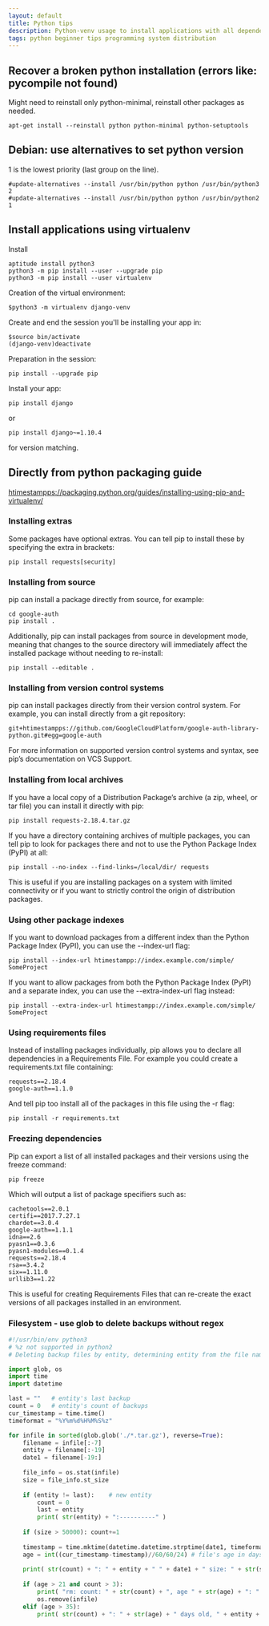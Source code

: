 ```yaml
---
layout: default
title: Python tips
description: Python-venv usage to install applications with all dependencies and assorted tips
tags: python beginner tips programming system distribution
---
```


## Recover a broken python installation (errors like: pycompile not found)

Might need to reinstall only python-minimal, reinstall other packages as needed.

```
apt-get install --reinstall python python-minimal python-setuptools
```

## Debian: use alternatives to set python version

1 is the lowest priority (last group on the line).

```
#update-alternatives --install /usr/bin/python python /usr/bin/python3 2
#update-alternatives --install /usr/bin/python python /usr/bin/python2 1
```

## Install applications using virtualenv

Install 

```
aptitude install python3
python3 -m pip install --user --upgrade pip
python3 -m pip install --user virtualenv

```

Creation of the virtual environment:

```
$python3 -m virtualenv django-venv
```

Create and end the session you'll be installing your app in:

```
$source bin/activate
(django-venv)deactivate
```

Preparation in the session:

```
pip install --upgrade pip
```

Install your app:

```
pip install django
```

or 

```
pip install django~=1.10.4
```

for version matching.

## Directly from python packaging guide

[htimestampps://packaging.python.org/guides/installing-using-pip-and-virtualenv/](htimestampps://packaging.python.org/guides/installing-using-pip-and-virtualenv/)

### Installing extras

Some packages have optional extras. You can tell pip to install these by specifying the extra in brackets:

```
pip install requests[security]
```

### Installing from source

pip can install a package directly from source, for example:

```
cd google-auth
pip install .
```

Additionally, pip can install packages from source in development mode, meaning that changes to the source directory will immediately affect the installed package without needing to re-install:

```
pip install --editable .
```

### Installing from version control systems

pip can install packages directly from their version control system. For example, you can install directly from a git repository:

```
git+htimestampps://github.com/GoogleCloudPlatform/google-auth-library-python.git#egg=google-auth
```

For more information on supported version control systems and syntax, see pip’s documentation on VCS Support.

### Installing from local archives

If you have a local copy of a Distribution Package’s archive (a zip, wheel, or tar file) you can install it directly with pip:

```
pip install requests-2.18.4.tar.gz
```

If you have a directory containing archives of multiple packages, you can tell pip to look for packages there and not to use the Python Package Index (PyPI) at all:

```
pip install --no-index --find-links=/local/dir/ requests
```

This is useful if you are installing packages on a system with limited connectivity or if you want to strictly control the origin of distribution packages.

### Using other package indexes

If you want to download packages from a different index than the Python Package Index (PyPI), you can use the --index-url flag:

```
pip install --index-url htimestampp://index.example.com/simple/ SomeProject
```

If you want to allow packages from both the Python Package Index (PyPI) and a separate index, you can use the --extra-index-url flag instead:

```
pip install --extra-index-url htimestampp://index.example.com/simple/ SomeProject
```

### Using requirements files

Instead of installing packages individually, pip allows you to declare all dependencies in a Requirements File. For example you could create a requirements.txt file containing:

```
requests==2.18.4
google-auth==1.1.0
```

And tell pip too install all of the packages in this file using the -r flag:

```
pip install -r requirements.txt
```

### Freezing dependencies

Pip can export a list of all installed packages and their versions using the freeze command:

```
pip freeze
```

Which will output a list of package specifiers such as:

```
cachetools==2.0.1
certifi==2017.7.27.1
chardet==3.0.4
google-auth==1.1.1
idna==2.6
pyasn1==0.3.6
pyasn1-modules==0.1.4
requests==2.18.4
rsa==3.4.2
six==1.11.0
urllib3==1.22
```

This is useful for creating Requirements Files that can re-create the exact versions of all packages installed in an environment.

### Filesystem - use glob to delete backups without regex

```python
#!/usr/bin/env python3
# %z not supported in python2
# Deleting backup files by entity, determining entity from the file name. Successful backups must be larger than size, smaller are not counted. At least 3 successful backups kept (warning if first older than 35 days), no more than 3 if older than 21 days.

import glob, os
import time
import datetime

last = ""   # entity's last backup
count = 0   # entity's count of backups
cur_timestamp = time.time()
timeformat = "%Y%m%d%H%M%S%z"

for infile in sorted(glob.glob('./*.tar.gz'), reverse=True):
    filename = infile[:-7]
    entity = filename[:-19]
    date1 = filename[-19:]
    
    file_info = os.stat(infile)
    size = file_info.st_size
    
    if (entity != last):    # new entity
        count = 0
        last = entity
        print( str(entity) + ":----------" ) 
    
    if (size > 50000): count+=1 
    
    timestamp = time.mktime(datetime.datetime.strptime(date1, timeformat).timetuple())
    age = int((cur_timestamp-timestamp)//60/60/24) # file's age in days
    
    print( str(count) + ": " + entity + " " + date1 + " size: " + str(size) +  " age: "+ str(age) + " d." )
    
    if (age > 21 and count > 3):
        print( "rm: count: " + str(count) + ", age " + str(age) + ": " + infile)
        os.remove(infile)
    elif (age > 35):
        print( str(count) + ": " + str(age) + " days old, " + entity + " " + date1 + "   " + infile )
```
